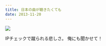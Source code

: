 ```yaml
---
title: 日本の曲が聴きたくても
date: 2013-11-20
---
```


![](https://photos.xar.sh/21094610531_05abe20f25_b.jpg)

IPチェックで蹴られる悲しさ。
俺にも聞かせて！
